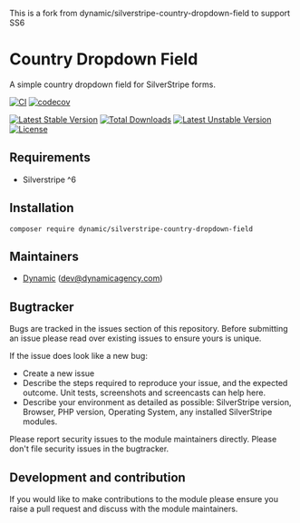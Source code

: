 This is a fork from dynamic/silverstripe-country-dropdown-field to support SS6 

# Country Dropdown Field

A simple country dropdown field for SilverStripe forms.

[![CI](https://github.com/dynamic/silverstripe-country-dropdown-field/actions/workflows/ci.yml/badge.svg)](https://github.com/dynamic/silverstripe-country-dropdown-field/actions/workflows/ci.yml)
[![codecov](https://codecov.io/gh/dynamic/silverstripe-country-dropdown-field/branch/master/graph/badge.svg)](https://codecov.io/gh/dynamic/silverstripe-country-dropdown-field)

[![Latest Stable Version](https://poser.pugx.org/dynamic/silverstripe-country-dropdown-field/v/stable)](https://packagist.org/packages/dynamic/silverstripe-country-dropdown-field)
[![Total Downloads](https://poser.pugx.org/dynamic/silverstripe-country-dropdown-field/downloads)](https://packagist.org/packages/dynamic/silverstripe-country-dropdown-field)
[![Latest Unstable Version](https://poser.pugx.org/dynamic/silverstripe-country-dropdown-field/v/unstable)](https://packagist.org/packages/dynamic/silverstripe-country-dropdown-field)
[![License](https://poser.pugx.org/dynamic/silverstripe-country-dropdown-field/license)](https://packagist.org/packages/dynamic/silverstripe-country-dropdown-field)

## Requirements

- Silverstripe ^6

## Installation

`composer require dynamic/silverstripe-country-dropdown-field`

## Maintainers
 *  [Dynamic](http://www.dynamicagency.com) (<dev@dynamicagency.com>)

## Bugtracker
Bugs are tracked in the issues section of this repository. Before submitting an issue please read over
existing issues to ensure yours is unique.

If the issue does look like a new bug:

 - Create a new issue
 - Describe the steps required to reproduce your issue, and the expected outcome. Unit tests, screenshots
 and screencasts can help here.
 - Describe your environment as detailed as possible: SilverStripe version, Browser, PHP version,
 Operating System, any installed SilverStripe modules.

Please report security issues to the module maintainers directly. Please don't file security issues in the bugtracker.

## Development and contribution
If you would like to make contributions to the module please ensure you raise a pull request and discuss with the module maintainers.
